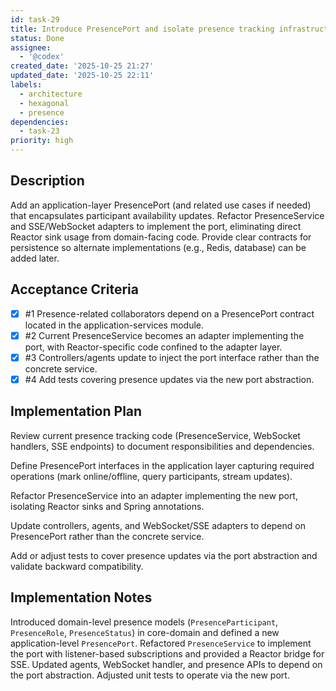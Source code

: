 ```yaml
---
id: task-29
title: Introduce PresencePort and isolate presence tracking infrastructure
status: Done
assignee:
  - '@codex'
created_date: '2025-10-25 21:27'
updated_date: '2025-10-25 22:11'
labels:
  - architecture
  - hexagonal
  - presence
dependencies:
  - task-23
priority: high
---
```


## Description

<!-- SECTION:DESCRIPTION:BEGIN -->
Add an application-layer PresencePort (and related use cases if needed) that encapsulates participant availability updates. Refactor PresenceService and SSE/WebSocket adapters to implement the port, eliminating direct Reactor sink usage from domain-facing code. Provide clear contracts for persistence so alternate implementations (e.g., Redis, database) can be added later.
<!-- SECTION:DESCRIPTION:END -->

## Acceptance Criteria
<!-- AC:BEGIN -->
- [x] #1 Presence-related collaborators depend on a PresencePort contract located in the application-services module.
- [x] #2 Current PresenceService becomes an adapter implementing the port, with Reactor-specific code confined to the adapter layer.
- [x] #3 Controllers/agents update to inject the port interface rather than the concrete service.
- [x] #4 Add tests covering presence updates via the new port abstraction.
<!-- AC:END -->

## Implementation Plan

<!-- SECTION:PLAN:BEGIN -->
Review current presence tracking code (PresenceService, WebSocket handlers, SSE endpoints) to document responsibilities and dependencies.

Define PresencePort interfaces in the application layer capturing required operations (mark online/offline, query participants, stream updates).

Refactor PresenceService into an adapter implementing the new port, isolating Reactor sinks and Spring annotations.

Update controllers, agents, and WebSocket/SSE adapters to depend on PresencePort rather than the concrete service.

Add or adjust tests to cover presence updates via the port abstraction and validate backward compatibility.
<!-- SECTION:PLAN:END -->

## Implementation Notes

<!-- SECTION:NOTES:BEGIN -->
Introduced domain-level presence models (`PresenceParticipant`, `PresenceRole`, `PresenceStatus`) in core-domain and defined a new application-level `PresencePort`. Refactored `PresenceService` to implement the port with listener-based subscriptions and provided a Reactor bridge for SSE. Updated agents, WebSocket handler, and presence APIs to depend on the port abstraction. Adjusted unit tests to operate via the new port.
<!-- SECTION:NOTES:END -->
